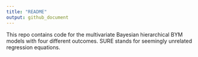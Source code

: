 ```yaml
---
title: "README"
output: github_document
---
```


This repo contains code for the multivariate Bayesian hierarchical BYM models with four different outcomes.
SURE stands for seemingly unrelated regression equations.